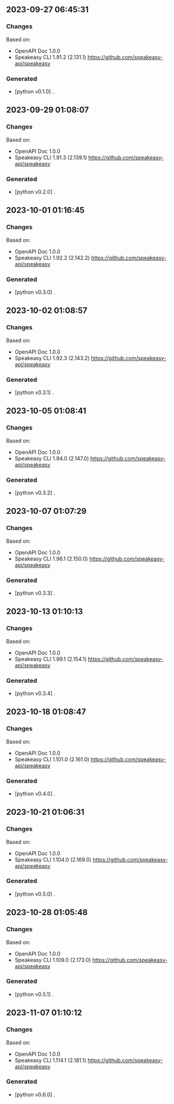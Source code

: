 

## 2023-09-27 06:45:31
### Changes
Based on:
- OpenAPI Doc 1.0.0 
- Speakeasy CLI 1.91.2 (2.131.1) https://github.com/speakeasy-api/speakeasy
### Generated
- [python v0.1.0] .

## 2023-09-29 01:08:07
### Changes
Based on:
- OpenAPI Doc 1.0.0 
- Speakeasy CLI 1.91.3 (2.139.1) https://github.com/speakeasy-api/speakeasy
### Generated
- [python v0.2.0] .

## 2023-10-01 01:16:45
### Changes
Based on:
- OpenAPI Doc 1.0.0 
- Speakeasy CLI 1.92.2 (2.142.2) https://github.com/speakeasy-api/speakeasy
### Generated
- [python v0.3.0] .

## 2023-10-02 01:08:57
### Changes
Based on:
- OpenAPI Doc 1.0.0 
- Speakeasy CLI 1.92.3 (2.143.2) https://github.com/speakeasy-api/speakeasy
### Generated
- [python v0.3.1] .

## 2023-10-05 01:08:41
### Changes
Based on:
- OpenAPI Doc 1.0.0 
- Speakeasy CLI 1.94.0 (2.147.0) https://github.com/speakeasy-api/speakeasy
### Generated
- [python v0.3.2] .

## 2023-10-07 01:07:29
### Changes
Based on:
- OpenAPI Doc 1.0.0 
- Speakeasy CLI 1.96.1 (2.150.0) https://github.com/speakeasy-api/speakeasy
### Generated
- [python v0.3.3] .

## 2023-10-13 01:10:13
### Changes
Based on:
- OpenAPI Doc 1.0.0 
- Speakeasy CLI 1.99.1 (2.154.1) https://github.com/speakeasy-api/speakeasy
### Generated
- [python v0.3.4] .

## 2023-10-18 01:08:47
### Changes
Based on:
- OpenAPI Doc 1.0.0 
- Speakeasy CLI 1.101.0 (2.161.0) https://github.com/speakeasy-api/speakeasy
### Generated
- [python v0.4.0] .

## 2023-10-21 01:06:31
### Changes
Based on:
- OpenAPI Doc 1.0.0 
- Speakeasy CLI 1.104.0 (2.169.0) https://github.com/speakeasy-api/speakeasy
### Generated
- [python v0.5.0] .

## 2023-10-28 01:05:48
### Changes
Based on:
- OpenAPI Doc 1.0.0 
- Speakeasy CLI 1.109.0 (2.173.0) https://github.com/speakeasy-api/speakeasy
### Generated
- [python v0.5.1] .

## 2023-11-07 01:10:12
### Changes
Based on:
- OpenAPI Doc 1.0.0 
- Speakeasy CLI 1.114.1 (2.181.1) https://github.com/speakeasy-api/speakeasy
### Generated
- [python v0.6.0] .